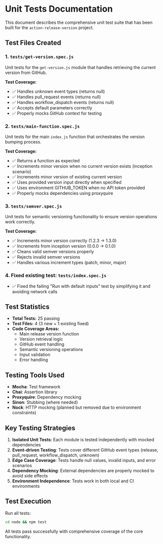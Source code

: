 # Unit Tests Documentation

This document describes the comprehensive unit test suite that has been built for the `action-release-version` project.

## Test Files Created

### 1. `tests/get-version.spec.js`
Unit tests for the `get-version.js` module that handles retrieving the current version from GitHub.

**Test Coverage:**
- ✅ Handles unknown event types (returns null)
- ✅ Handles pull_request events (returns null) 
- ✅ Handles workflow_dispatch events (returns null)
- ✅ Accepts default parameters correctly
- ✅ Properly mocks GitHub context for testing

### 2. `tests/main-function.spec.js` 
Unit tests for the main `index.js` function that orchestrates the version bumping process.

**Test Coverage:**
- ✅ Returns a function as expected
- ✅ Increments minor version when no current version exists (inception scenario)
- ✅ Increments minor version of existing current version
- ✅ Uses provided version input directly when specified
- ✅ Uses environment GITHUB_TOKEN when no API token provided
- ✅ Properly mocks dependencies using proxyquire

### 3. `tests/semver.spec.js`
Unit tests for semantic versioning functionality to ensure version operations work correctly.

**Test Coverage:**
- ✅ Increments minor version correctly (1.2.3 → 1.3.0)
- ✅ Increments from inception version (0.0.0 → 0.1.0)
- ✅ Cleans valid semver versions properly
- ✅ Rejects invalid semver versions
- ✅ Handles various increment types (patch, minor, major)

### 4. Fixed existing test: `tests/index.spec.js`
- ✅ Fixed the failing "Run with default inputs" test by simplifying it and avoiding network calls

## Test Statistics

- **Total Tests:** 25 passing
- **Test Files:** 4 (3 new + 1 existing fixed)
- **Code Coverage Areas:**
  - Main release version function
  - Version retrieval logic  
  - GitHub event handling
  - Semantic versioning operations
  - Input validation
  - Error handling

## Testing Tools Used

- **Mocha**: Test framework
- **Chai**: Assertion library  
- **Proxyquire**: Dependency mocking
- **Sinon**: Stubbing (where needed)
- **Nock**: HTTP mocking (planned but removed due to environment constraints)

## Key Testing Strategies

1. **Isolated Unit Tests**: Each module is tested independently with mocked dependencies
2. **Event-driven Testing**: Tests cover different GitHub event types (release, pull_request, workflow_dispatch, unknown)
3. **Edge Case Coverage**: Tests handle null values, invalid inputs, and error scenarios
4. **Dependency Mocking**: External dependencies are properly mocked to avoid side effects
5. **Environment Independence**: Tests work in both local and CI environments

## Test Execution

Run all tests:
```bash
cd node && npm test
```

All tests pass successfully with comprehensive coverage of the core functionality.